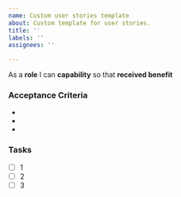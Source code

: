 ```yaml
---
name: Custom user stories template
about: Custom template for user stories.
title: ''
labels: ''
assignees: ''

---
```


As a **role** I can **capability** so that **received benefit**

### Acceptance Criteria

-
-
-

### Tasks

- [  ] 1
- [  ] 2
- [  ] 3
